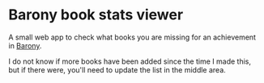 # Barony book stats viewer
A small web app to check what books you are missing for an achievement in [Barony](https://github.com/TurningWheel/Barony).

I do not know if more books have been added since the time I made this, but if there were, you'll need to update the list in the middle area.
